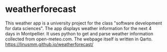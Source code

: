 # weatherforecast

This weather app is a university project for the class "software development for data sciences". The app displays weather information for the next 4 days in Montpellier. It uses python to get and parse weather information collected from open-meteo.com. The webpage itself is written in Qarto.
https://linusmm.github.io/weatherforecast/
